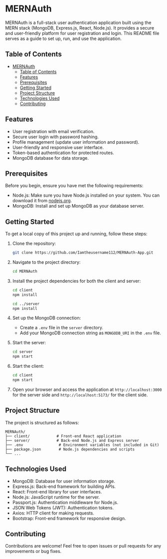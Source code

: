 # MERNAuth

MERNAuth is a full-stack user authentication application built using the MERN stack (MongoDB, Express.js, React, Node.js). It provides a secure and user-friendly platform for user registration and login. This README file serves as a guide to set up, run, and use the application.

## Table of Contents

- [MERNAuth](#mernauth)
  - [Table of Contents](#table-of-contents)
  - [Features](#features)
  - [Prerequisites](#prerequisites)
  - [Getting Started](#getting-started)
  - [Project Structure](#project-structure)
  - [Technologies Used](#technologies-used)
  - [Contributing](#contributing)

## Features

- User registration with email verification.
- Secure user login with password hashing.
- Profile management (update user information and password).
- User-friendly and responsive user interface.
- Token-based authentication for protected routes.
- MongoDB database for data storage.

## Prerequisites

Before you begin, ensure you have met the following requirements:

- Node.js: Make sure you have Node.js installed on your system. You can download it from [nodejs.org](https://nodejs.org/).
- MongoDB: Install and set up MongoDB as your database server.

## Getting Started

To get a local copy of this project up and running, follow these steps:

1. Clone the repository:

   ```bash
   git clone https://github.com/Iamtheusername112/MERNAuth-App.git
   ```

2. Navigate to the project directory:

   ```bash
   cd MERNAuth
   ```

3. Install the project dependencies for both the client and server:

   ```bash
   cd client
   npm install

   cd ../server
   npm install
   ```

4. Set up the MongoDB connection:

   - Create a `.env` file in the `server` directory.
   - Add your MongoDB connection string as `MONGODB_URI` in the `.env` file.

5. Start the server:

   ```bash
   cd server
   npm start
   ```

6. Start the client:

   ```bash
   cd client
   npm start
   ```

7. Open your browser and access the application at `http://localhost:3000` for the server side and `http://localhost:5173/` for the client side.

## Project Structure

The project is structured as follows:

```
MERNAuth/
├── client/            # Front-end React application
├── server/            # Back-end Node.js and Express server
├── .env                # Environment variables (not included in Git)
├── package.json        # Node.js dependencies and scripts
└── ...
```

## Technologies Used

- MongoDB: Database for user information storage.
- Express.js: Back-end framework for building APIs.
- React: Front-end library for user interfaces.
- Node.js: JavaScript runtime for the server.
- Passport.js: Authentication middleware for Node.js.
- JSON Web Tokens (JWT): Authentication tokens.
- Axios: HTTP client for making requests.
- Bootstrap: Front-end framework for responsive design.

## Contributing

Contributions are welcome! Feel free to open issues or pull requests for any improvements or bug fixes.
